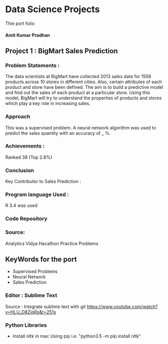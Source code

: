 
# Data Science Projects

Thie port folio 

#### Amit Kumar Pradhan

## Project 1 : BigMart Sales Prediction

  ### Problem Statements :
  The data scientists at BigMart have collected 2013 sales data for 1559 products across 10 stores in different cities. Also, certain attributes of each product and store have been defined. The aim is to build a predictive model and find out the sales of each product at a particular store.
  Using this model, BigMart will try to understand the properties of products and stores which play a key role in increasing sales.
  
  ### Approach 
  This was a supervised problem. A neural network algorithm was used to predict the sales quantity with an accuracy of _ %.
  
  ### Achievements : 
  Ranked 38 (Top 2.8%)  
  
  ### Conclusion
  Key Contributor to Sales Prediction :
  
  ### Program language Used :
  R 3.4 was used
  
  ### Code Repository
  
  
  ### Source:
  Analytics Vidya Hacathon Practice Problems



## KeyWords for the port 
* Supervised Problems
* Neural Network
* Sales Prediction

### Editor : Sublime Text 

Source : Integrate sublime text with git 
https://www.youtube.com/watch?v=HLU_D8ZiqRs&t=251s

### Python Libraries
- Install nltk in mac
Using pip i.e. "python3.5 -m pip install nltk"
